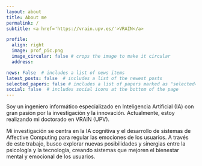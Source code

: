 ```yaml
---
layout: about
title: About me
permalink: /
subtitle: <a href='https://vrain.upv.es/'>VRAIN</a>

profile:
  align: right
  image: prof_pic.png
  image_circular: false # crops the image to make it circular
  address:

news: False  # includes a list of news items
latest_posts: false  # includes a list of the newest posts
selected_papers: false # includes a list of papers marked as "selected={true}"
social: false  # includes social icons at the bottom of the page
---
```


Soy un ingeniero informático especializado en Inteligencia Artificial (IA) con gran pasión por la investigación y la innovación. Actualmente, estoy realizando mi doctorado en VRAIN (UPV).

Mi investigación se centra en la IA cognitiva y el desarrollo de sistemas de Affective Computing para regular las emociones de los usuarios. A través de este trabajo, busco explorar nuevas posibilidades y sinergias entre la psicología y la tecnología, creando sistemas que mejoren el bienestar mental y emocional de los usuarios.

